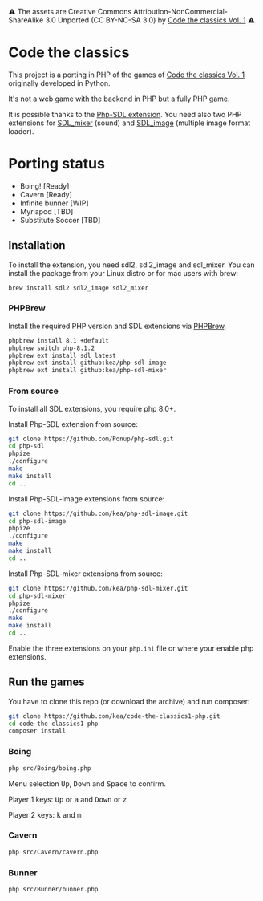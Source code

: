:warning: The assets are Creative Commons Attribution-NonCommercial- ShareAlike 3.0 Unported (CC BY-NC-SA 3.0) by [Code the classics Vol. 1](https://wireframe.raspberrypi.org/books/code-the-classics1) :warning: 

# Code the classics

This project is a porting in PHP of the games of [Code the classics Vol. 1](https://wireframe.raspberrypi.org/books/code-the-classics1) originally developed in Python.

It's not a web game with the backend in PHP but a fully PHP game. 

It is possible thanks to the [Php-SDL extension](https://github.com/Ponup/php-sdl).
You need also two PHP extensions for [SDL_mixer](https://github.com/kea/php-sdl-mixer) (sound) and [SDL_image](https://github.com/kea/php-sdl-image) (multiple image format loader).

# Porting status

- Boing! [Ready]
- Cavern [Ready]
- Infinite bunner [WIP]
- Myriapod [TBD]
- Substitute Soccer [TBD]

## Installation

To install the extension, you need sdl2, sdl2_image and sdl_mixer. You can install the package from your Linux distro or for mac users with brew:

```bash
brew install sdl2 sdl2_image sdl2_mixer
```

### PHPBrew

Install the required PHP version and SDL extensions via [PHPBrew](https://github.com/phpbrew/phpbrew).

```bash
phpbrew install 8.1 +default
phpbrew switch php-8.1.2
phpbrew ext install sdl latest
phpbrew ext install github:kea/php-sdl-image
phpbrew ext install github:kea/php-sdl-mixer
```

### From source

To install all SDL extensions, you require php 8.0+.

Install Php-SDL extension from source:
```bash
git clone https://github.com/Ponup/php-sdl.git
cd php-sdl
phpize
./configure
make
make install
cd ..
```

Install Php-SDL-image extensions from source:
```bash
git clone https://github.com/kea/php-sdl-image.git
cd php-sdl-image
phpize
./configure
make
make install
cd ..
```

Install Php-SDL-mixer extensions from source:
```bash
git clone https://github.com/kea/php-sdl-mixer.git
cd php-sdl-mixer
phpize
./configure
make
make install
cd ..
```

Enable the three extensions on your `php.ini` file or where your enable php extensions.

## Run the games

You have to clone this repo (or download the archive) and run composer:

```bash
git clone https://github.com/kea/code-the-classics1-php.git
cd code-the-classics1-php
composer install
```

### Boing
```bash
php src/Boing/boing.php
```

Menu selection <kbd>Up</kbd>, <kbd>Down</kbd> and <kbd>Space</kbd> to confirm.

Player 1 keys: <kbd>Up</kbd> or <kbd>a</kbd> and <kbd>Down</kbd> or <kbd>z</kbd>

Player 2 keys: <kbd>k</kbd> and <kbd>m</kbd>

### Cavern

```bash
php src/Cavern/cavern.php
```

### Bunner

```bash
php src/Bunner/bunner.php
```
